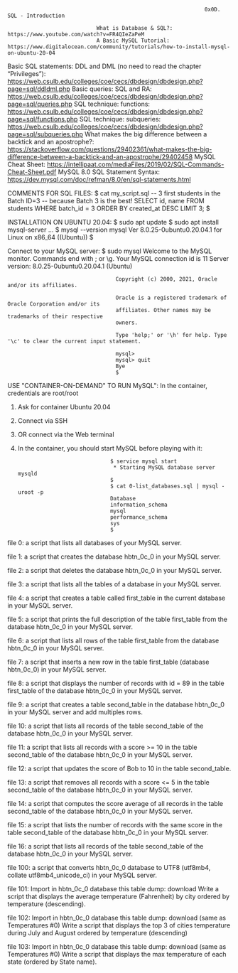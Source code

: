                                                                   0x0D. SQL - Introduction
                                                                                                                              
                                What is Database & SQL?: https://www.youtube.com/watch?v=FR4QIeZaPeM
                                A Basic MySQL Tutorial: https://www.digitalocean.com/community/tutorials/how-to-install-mysql-on-ubuntu-20-04
 Basic SQL statements: DDL and DML (no need to read the chapter “Privileges”): https://web.csulb.edu/colleges/coe/cecs/dbdesign/dbdesign.php?page=sql/ddldml.php
                                Basic queries: SQL and RA: https://web.csulb.edu/colleges/coe/cecs/dbdesign/dbdesign.php?page=sql/queries.php
                                SQL technique: functions: https://web.csulb.edu/colleges/coe/cecs/dbdesign/dbdesign.php?page=sql/functions.php
                                SQL technique: subqueries: https://web.csulb.edu/colleges/coe/cecs/dbdesign/dbdesign.php?page=sql/subqueries.php
 What makes the big difference between a backtick and an apostrophe?: https://stackoverflow.com/questions/29402361/what-makes-the-big-difference-between-a-backtick-and-an-apostrophe/29402458
                                MySQL Cheat Sheet: https://intellipaat.com/mediaFiles/2019/02/SQL-Commands-Cheat-Sheet.pdf
                                MySQL 8.0 SQL Statement Syntax: https://dev.mysql.com/doc/refman/8.0/en/sql-statements.html
                                
                                
                                
COMMENTS FOR SQL FILES:
                                        $ cat my_script.sql
                                        -- 3 first students in the Batch ID=3
                                        -- because Batch 3 is the best!
                                        SELECT id, name FROM students WHERE batch_id = 3 ORDER BY created_at DESC LIMIT 3;
                                        $

INSTALLATION ON UBUNTU 20.04:
                                      $ sudo apt update
                                      $ sudo apt install mysql-server
                                      ...
                                      $ mysql --version
                                      mysql  Ver 8.0.25-0ubuntu0.20.04.1 for Linux on x86_64 ((Ubuntu))
                                      $

Connect to your MySQL server:
                                      $ sudo mysql
                                      Welcome to the MySQL monitor.  Commands end with ; or \g.
                                      Your MySQL connection id is 11
                                      Server version: 8.0.25-0ubuntu0.20.04.1 (Ubuntu)

                                      Copyright (c) 2000, 2021, Oracle and/or its affiliates.

                                      Oracle is a registered trademark of Oracle Corporation and/or its
                                      affiliates. Other names may be trademarks of their respective
                                      owners.

                                      Type 'help;' or '\h' for help. Type '\c' to clear the current input statement.

                                      mysql>
                                      mysql> quit
                                      Bye
                                      $

USE "CONTAINER-ON-DEMAND" TO RUN MySQL":
In the container, credentials are root/root
1. Ask for container Ubuntu 20.04
2. Connect via SSH
3. OR connect via the Web terminal
4. In the container, you should start MySQL before playing with it:

                                    $ service mysql start                                                   
                                     * Starting MySQL database server mysqld 
                                    $
                                    $ cat 0-list_databases.sql | mysql -uroot -p                               
                                    Database                                                                                   
                                    information_schema                                                                         
                                    mysql                                                                                      
                                    performance_schema                                                                         
                                    sys                      
                                    $                                
                                    
                                    
file 0: a script that lists all databases of your MySQL server.

file 1: a script that creates the database hbtn_0c_0 in your MySQL server.

file 2: a script that deletes the database hbtn_0c_0 in your MySQL server.

file 3:  a script that lists all the tables of a database in your MySQL server.

file 4: a script that creates a table called first_table in the current database in your MySQL server.

file 5: a script that prints the full description of the table first_table from the database hbtn_0c_0 in your MySQL server.

file 6: a script that lists all rows of the table first_table from the database hbtn_0c_0 in your MySQL server.

file 7: a script that inserts a new row in the table first_table (database hbtn_0c_0) in your MySQL server.

file 8: a script that displays the number of records with id = 89 in the table first_table of the database hbtn_0c_0 in your MySQL server.

file 9: a script that creates a table second_table in the database hbtn_0c_0 in your MySQL server and add multiples rows.

file 10: a script that lists all records of the table second_table of the database hbtn_0c_0 in your MySQL server.

file 11: a script that lists all records with a score >= 10 in the table second_table of the database hbtn_0c_0 in your MySQL server.

file 12: a script that updates the score of Bob to 10 in the table second_table.

file 13: a script that removes all records with a score <= 5 in the table second_table of the database hbtn_0c_0 in your MySQL server.

file 14: a script that computes the score average of all records in the table second_table of the database hbtn_0c_0 in your MySQL server.

file 15:  a script that lists the number of records with the same score in the table second_table of the database hbtn_0c_0 in your MySQL server.

file 16: a script that lists all records of the table second_table of the database hbtn_0c_0 in your MySQL server.

file 100: a script that converts hbtn_0c_0 database to UTF8 (utf8mb4, collate utf8mb4_unicode_ci) in your MySQL server.

file 101: Import in hbtn_0c_0 database this table dump: download
Write a script that displays the average temperature (Fahrenheit) by city ordered by temperature (descending).

file 102: Import in hbtn_0c_0 database this table dump: download (same as Temperatures #0)
Write a script that displays the top 3 of cities temperature during July and August ordered by temperature (descending)

file 103: Import in hbtn_0c_0 database this table dump: download (same as Temperatures #0)
Write a script that displays the max temperature of each state (ordered by State name).
